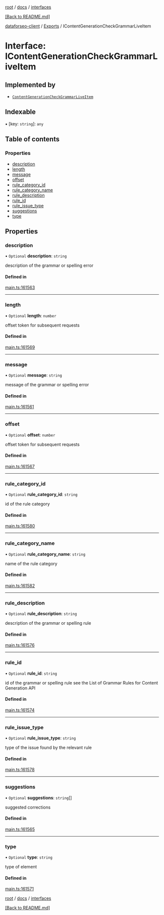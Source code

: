 [root](./../../ "root") / [docs](./../ "docs") / [interfaces](./ "interfaces")

[[Back to README.md]](./../../README.md "[Back to README.md]")

[dataforseo-client](../README.md) / [Exports](../modules.md) / IContentGenerationCheckGrammarLiveItem

# Interface: IContentGenerationCheckGrammarLiveItem

## Implemented by

- [`ContentGenerationCheckGrammarLiveItem`](../classes/ContentGenerationCheckGrammarLiveItem.md)

## Indexable

▪ [key: `string`]: `any`

## Table of contents

### Properties

- [description](IContentGenerationCheckGrammarLiveItem.md#description)
- [length](IContentGenerationCheckGrammarLiveItem.md#length)
- [message](IContentGenerationCheckGrammarLiveItem.md#message)
- [offset](IContentGenerationCheckGrammarLiveItem.md#offset)
- [rule\_category\_id](IContentGenerationCheckGrammarLiveItem.md#rule_category_id)
- [rule\_category\_name](IContentGenerationCheckGrammarLiveItem.md#rule_category_name)
- [rule\_description](IContentGenerationCheckGrammarLiveItem.md#rule_description)
- [rule\_id](IContentGenerationCheckGrammarLiveItem.md#rule_id)
- [rule\_issue\_type](IContentGenerationCheckGrammarLiveItem.md#rule_issue_type)
- [suggestions](IContentGenerationCheckGrammarLiveItem.md#suggestions)
- [type](IContentGenerationCheckGrammarLiveItem.md#type)

## Properties

### description

• `Optional` **description**: `string`

description of the grammar or spelling error

#### Defined in

[main.ts:161563](https://github.com/dataforseo/TypeScriptClient/blob/7ca1aa4/main.ts#L161563)

___


### length

• `Optional` **length**: `number`

offset token for subsequent requests

#### Defined in

[main.ts:161569](https://github.com/dataforseo/TypeScriptClient/blob/7ca1aa4/main.ts#L161569)

___


### message

• `Optional` **message**: `string`

message of the grammar or spelling error

#### Defined in

[main.ts:161561](https://github.com/dataforseo/TypeScriptClient/blob/7ca1aa4/main.ts#L161561)

___


### offset

• `Optional` **offset**: `number`

offset token for subsequent requests

#### Defined in

[main.ts:161567](https://github.com/dataforseo/TypeScriptClient/blob/7ca1aa4/main.ts#L161567)

___


### rule\_category\_id

• `Optional` **rule\_category\_id**: `string`

id of the rule category

#### Defined in

[main.ts:161580](https://github.com/dataforseo/TypeScriptClient/blob/7ca1aa4/main.ts#L161580)

___


### rule\_category\_name

• `Optional` **rule\_category\_name**: `string`

name of the rule category

#### Defined in

[main.ts:161582](https://github.com/dataforseo/TypeScriptClient/blob/7ca1aa4/main.ts#L161582)

___


### rule\_description

• `Optional` **rule\_description**: `string`

description of the grammar or spelling rule

#### Defined in

[main.ts:161576](https://github.com/dataforseo/TypeScriptClient/blob/7ca1aa4/main.ts#L161576)

___


### rule\_id

• `Optional` **rule\_id**: `string`

id of the grammar or spelling rule
see the List of Grammar Rules for Content Generation API

#### Defined in

[main.ts:161574](https://github.com/dataforseo/TypeScriptClient/blob/7ca1aa4/main.ts#L161574)

___


### rule\_issue\_type

• `Optional` **rule\_issue\_type**: `string`

type of the issue found by the relevant rule

#### Defined in

[main.ts:161578](https://github.com/dataforseo/TypeScriptClient/blob/7ca1aa4/main.ts#L161578)

___


### suggestions

• `Optional` **suggestions**: `string`[]

suggested corrections

#### Defined in

[main.ts:161565](https://github.com/dataforseo/TypeScriptClient/blob/7ca1aa4/main.ts#L161565)

___


### type

• `Optional` **type**: `string`

type of element

#### Defined in

[main.ts:161571](https://github.com/dataforseo/TypeScriptClient/blob/7ca1aa4/main.ts#L161571)

[root](./../../ "root") / [docs](./../ "docs") / [interfaces](./ "interfaces")

[[Back to README.md]](./../../README.md "[Back to README.md]")